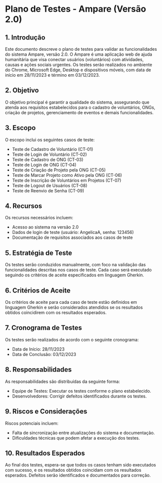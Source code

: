 # Plano de Testes - Ampare (Versão 2.0)

## 1. Introdução

Este documento descreve o plano de testes para validar as funcionalidades do sistema Ampare, versão 2.0. O Ampare é uma aplicação web de ajuda humanitária que visa conectar usuários (voluntários) com atividades, causas e ações sociais urgentes. Os testes serão realizados no ambiente do Chrome, Microsoft Edge, Desktop e dispositivos móveis, com data de início em 28/11/2023 e término em 03/12/2023.

## 2. Objetivo

O objetivo principal é garantir a qualidade do sistema, assegurando que atenda aos requisitos estabelecidos para o cadastro de voluntários, ONGs, criação de projetos, gerenciamento de eventos e demais funcionalidades.

## 3. Escopo

O escopo inclui os seguintes casos de teste:

- Teste de Cadastro de Voluntário (CT-01)
- Teste de Login de Voluntário (CT-02)
- Teste de Cadastro de ONG (CT-03)
- Teste de Login de ONG (CT-04)
- Teste de Criação de Projeto pela ONG (CT-05)
- Teste de Marcar Projeto como Ativo pela ONG (CT-06)
- Teste de Inscrição de Voluntários em Projetos (CT-07)
- Teste de Logout de Usuários (CT-08)
- Teste de Reenvio de Senha (CT-09)

## 4. Recursos

Os recursos necessários incluem:

- Acesso ao sistema na versão 2.0
- Dados de login de teste (usuário: AngelicaA, senha: 123456)
- Documentação de requisitos associados aos casos de teste

## 5. Estratégia de Teste

Os testes serão conduzidos manualmente, com foco na validação das funcionalidades descritas nos casos de teste. Cada caso será executado seguindo os critérios de aceite especificados em linguagem Gherkin.

## 6. Critérios de Aceite

Os critérios de aceite para cada caso de teste estão definidos em linguagem Gherkin e serão considerados atendidos se os resultados obtidos coincidirem com os resultados esperados.

## 7. Cronograma de Testes

Os testes serão realizados de acordo com o seguinte cronograma:

- Data de Início: 28/11/2023
- Data de Conclusão: 03/12/2023

## 8. Responsabilidades

As responsabilidades são distribuídas da seguinte forma:

- Equipe de Testes: Executar os testes conforme o plano estabelecido.
- Desenvolvedores: Corrigir defeitos identificados durante os testes.

## 9. Riscos e Considerações

Riscos potenciais incluem:

- Falta de sincronização entre atualizações do sistema e documentação.
- Dificuldades técnicas que podem afetar a execução dos testes.

## 10. Resultados Esperados

Ao final dos testes, espera-se que todos os casos tenham sido executados com sucesso, e os resultados obtidos coincidam com os resultados esperados. Defeitos serão identificados e documentados para correção.

